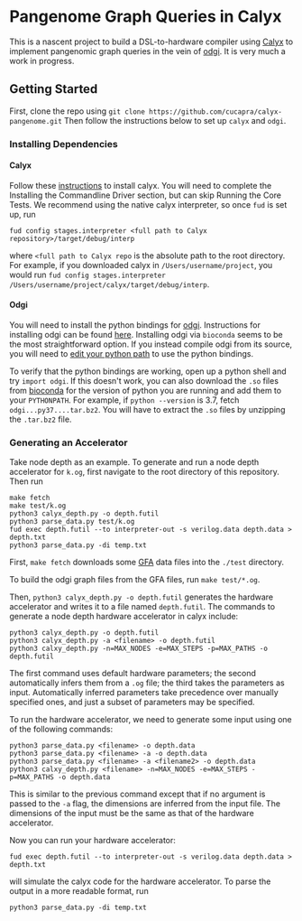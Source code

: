 Pangenome Graph Queries in Calyx
================================

This is a nascent project to build a DSL-to-hardware compiler using [Calyx][] to implement pangenomic graph queries in the vein of [odgi][].
It is very much a work in progress.

Getting Started
---------------

First, clone the repo using 
```git clone https://github.com/cucapra/calyx-pangenome.git```
Then follow the instructions below to set up `calyx` and `odgi`.

### Installing Dependencies

#### Calyx
Follow these [instructions](https://docs.calyxir.org/) to install calyx. You will need to complete the Installing the Commandline Driver section, but can skip Running the Core Tests. We recommend using the native calyx interpreter, so once `fud` is set up, run
```
fud config stages.interpreter <full path to Calyx repository>/target/debug/interp
```
where `<full path to Calyx repo` is the absolute path to the root directory. For example, if you downloaded calyx in `/Users/username/project`, you would run `fud config stages.interpreter /Users/username/project/calyx/target/debug/interp`.

#### Odgi

You will need to install the python bindings for [odgi]. Instructions for installing odgi can be found [here](https://odgi.readthedocs.io/en/latest/rst/installation.html). Installing odgi via `bioconda` seems to be the most straightforward option. If you instead compile odgi from its source, you will need to [edit your python path](https://odgi.readthedocs.io/en/latest/rst/binding/usage.html) to use the python bindings. 

To verify that the python bindings are working, open up a python shell and try `import odgi`. If this doesn't work, you can also download the `.so` files from [bioconda](https://anaconda.org/bioconda/odgi/files) for the version of python you are running and add them to your `PYTHONPATH`. For example, if `python --version` is 3.7, fetch `odgi...py37....tar.bz2`. You will have to extract the `.so` files by unzipping the `.tar.bz2` file.

### Generating an Accelerator

Take node depth as an example. To generate and run a node depth accelerator for `k.og`, first navigate to the root directory of this repository. Then run
```
make fetch
make test/k.og
python3 calyx_depth.py -o depth.futil
python3 parse_data.py test/k.og
fud exec depth.futil --to interpreter-out -s verilog.data depth.data > depth.txt
python3 parse_data.py -di temp.txt
```

First, `make fetch` downloads some [GFA][] data files into the `./test` directory.

To build the odgi graph files from the GFA files, run `make test/*.og`.

Then, `python3 calyx_depth.py -o depth.futil` generates the hardware accelerator and writes it to a file named `depth.futil`. The commands to generate a node depth hardware accelerator in calyx include:

```
python3 calyx_depth.py -o depth.futil
python3 calyx_depth.py -a <filename> -o depth.futil
python3 calxy_depth.py -n=MAX_NODES -e=MAX_STEPS -p=MAX_PATHS -o depth.futil
```

The first command uses default hardware parameters; the second automatically infers them from a `.og` file; the third takes the parameters as input. Automatically inferred parameters take precedence over manually specified ones, and just a subset of parameters may be specified.

To run the hardware accelerator, we need to generate some input using one of the following commands:

```
python3 parse_data.py <filename> -o depth.data
python3 parse_data.py <filename> -a -o depth.data
python3 parse_data.py <filename> -a <filename2> -o depth.data
python3 calxy_depth.py <filename> -n=MAX_NODES -e=MAX_STEPS -p=MAX_PATHS -o depth.data
```
    
This is similar to the previous command except that if no argument is passed to the `-a` flag, the dimensions are inferred from the input file. The dimensions of the input must be the same as that of the hardware accelerator.

Now you can run your hardware accelerator: 

``` 
fud exec depth.futil --to interpreter-out -s verilog.data depth.data > depth.txt
```
    
will simulate the calyx code for the hardware accelerator. To parse the output in a more readable format, run
    
```
python3 parse_data.py -di temp.txt
```

[calyx]: https://calyxir.org
[odgi]: https://odgi.readthedocs.io/en/latest/
[gfa]: https://www.ncbi.nlm.nih.gov/pmc/articles/PMC8006571/#FN8
